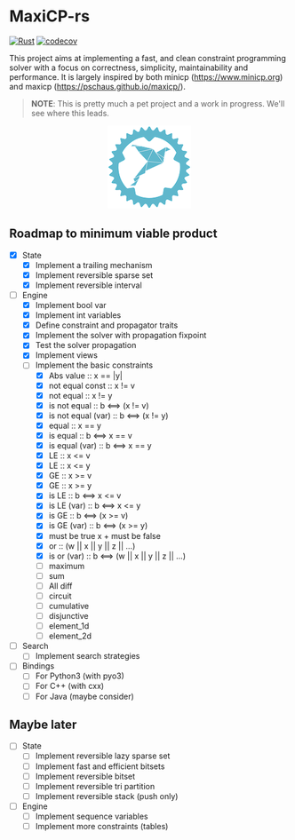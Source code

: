 # MaxiCP-rs

[![Rust](https://github.com/xgillard/maxicp-rs/actions/workflows/rust.yml/badge.svg)](https://github.com/xgillard/maxicp-rs/actions/workflows/rust.yml)
[![codecov](https://codecov.io/github/xgillard/maxicp-rs/branch/main/graph/badge.svg?token=BAZOQHVLH3)](https://codecov.io/github/xgillard/maxicp-rs)

This project aims at implementing a fast, and clean constraint programming
solver with a focus on correctness, simplicity, maintainability and
performance. It is largely inspired by both minicp (<https://www.minicp.org>)
and maxicp (<https://pschaus.github.io/maxicp/>).

> **NOTE**:
> This is pretty much a pet project and a work in progress.
> We'll see where this leads.

<p align="center">
	<img src="./resources/maxicp-rs_small.png" alt="maxicp-rs-logo" />
</p>

## Roadmap to minimum viable product

* [X] State
  * [X] Implement a trailing mechanism
  * [X] Implement reversible sparse set
  * [X] Implement reversible interval
* [ ] Engine
  * [X] Implement bool var
  * [X] Implement int variables
  * [X] Define constraint and propagator traits
  * [X] Implement the solver with propagation fixpoint
  * [X] Test the solver propagation
  * [X] Implement views
  * [ ] Implement the basic constraints
    * [X] Abs value :: x == |y|
    * [X] not equal const :: x != v
    * [X] not equal :: x != y
    * [X] is not equal :: b <==> (x != v)
    * [X] is not equal (var) :: b <==> (x != y)
    * [X] equal :: x == y
    * [X] is equal :: b <==> x == v
    * [X] is equal (var) :: b <==> x == y
    * [X] LE :: x <= v
    * [X] LE :: x <= y
    * [X] GE :: x >= v
    * [X] GE :: x >= y
    * [X] is LE :: b <==> x <= v
    * [X] is LE (var) :: b <==> x <= y
    * [X] is GE :: b <==> (x >= v)
    * [X] is GE (var) :: b <==> (x >= y)
    * [X] must be true x + must be false
    * [X] or :: (w || x || y || z || ...)
    * [X] is or (var) :: b <==> (w || x || y || z || ...)
    * [ ] maximum
    * [ ] sum
    * [ ] All diff
    * [ ] circuit
    * [ ] cumulative
    * [ ] disjunctive
    * [ ] element_1d
    * [ ] element_2d
* [ ] Search
  * [ ] Implement search strategies
* [ ] Bindings
  * [ ] For Python3 (with pyo3)
  * [ ] For C++ (with cxx)
  * [ ] For Java (maybe consider)

## Maybe later

* [ ] State
  * [ ] Implement reversible lazy sparse set
  * [ ] Implement fast and efficient bitsets
  * [ ] Implement reversible bitset
  * [ ] Implement reversible tri partition
  * [ ] Implement reversible stack (push only)
* [ ] Engine
  * [ ] Implement sequence variables
  * [ ] Implement more constraints (tables)
